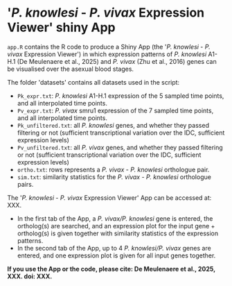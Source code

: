 # '*P. knowlesi* - *P. vivax* Expression Viewer' shiny App

`app.R` contains the R code to produce a Shiny App (the '*P. knowlesi* - *P. vivax* Expression Viewer') in which expression patterns of *P. knowlesi* A1-H.1 (De Meulenaere et al., 2025) and *P. vivax* (Zhu et al., 2016) genes can be visualised over the asexual blood stages.

The folder 'datasets' contains all datasets used in the script:
- `Pk_expr.txt`: *P. knowlesi* A1-H.1 expression of the 5 sampled time points, and all interpolated time points.
- `Pv_expr.txt`: *P. vivax* smru1 expression of the 7 sampled time points, and all interpolated time points.
- `Pk_unfiltered.txt`: all *P. knowlesi* genes, and whether they passed filtering or not (sufficient transcriptional variation over the IDC, sufficient expression levels)
- `Pv_unfiltered.txt`: all *P. vivax* genes, and whether they passed filtering or not (sufficient transcriptional variation over the IDC, sufficient expression levels)
- `ortho.txt`: rows represents a *P. vivax* - *P. knowlesi* orthologue pair.
- `sim.txt`: similarity statistics for the *P. vivax* - *P. knowlesi* orthologue pairs.

The '*P. knowlesi* - *P. vivax* Expression Viewer' App can be accessed at: XXX.
- In the first tab of the App, a *P. vivax/P. knowlesi* gene is entered, the ortholog(s) are searched, and an expression plot for the input gene + ortholog(s) is given together with similarity statistics of the expression patterns.
- In the second tab of the App, up to 4 *P. knowlesi/P. vivax* genes are entered, and one expression plot is given for all input genes together.

**If you use the App or the code, please cite: De Meulenaere et al., 2025, XXX. doi: XXX.**
